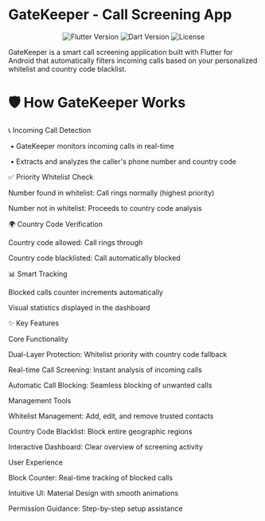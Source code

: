 # GateKeeper - Call Screening App

<p align="center"> <img src="https://img.shields.io/badge/Flutter-3.19-blue?style=flat&logo=flutter" alt="Flutter Version"> <img src="https://img.shields.io/badge/Dart-3.1-blue?style=flat&logo=dart" alt="Dart Version"> <img src="https://img.shields.io/badge/License-MIT-green?style=flat" alt="License"> </p>

 GateKeeper is a smart call screening application built with Flutter for Android that automatically filters incoming calls based on your personalized whitelist and country code blacklist.

 # 🛡️ How GateKeeper Works

📞 Incoming Call Detection

 &nbsp;• GateKeeper monitors incoming calls in real-time

 &nbsp;• Extracts and analyzes the caller's phone number and country code

✅ Priority Whitelist Check

   Number found in whitelist: Call rings normally (highest priority)

   Number not in whitelist: Proceeds to country code analysis

🌍 Country Code Verification

   Country code allowed: Call rings through

   Country code blacklisted: Call automatically blocked

📊 Smart Tracking

   Blocked calls counter increments automatically

   Visual statistics displayed in the dashboard

 ✨ Key Features
 
Core Functionality

Dual-Layer Protection: Whitelist priority with country code fallback

Real-time Call Screening: Instant analysis of incoming calls

Automatic Call Blocking: Seamless blocking of unwanted calls

Management Tools

Whitelist Management: Add, edit, and remove trusted contacts

Country Code Blacklist: Block entire geographic regions

Interactive Dashboard: Clear overview of screening activity

User Experience

Block Counter: Real-time tracking of blocked calls

Intuitive UI: Material Design with smooth animations

Permission Guidance: Step-by-step setup assistance
